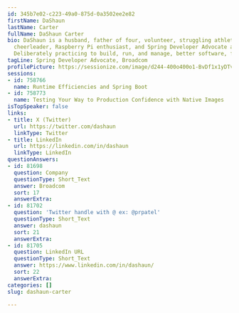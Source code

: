 ```yaml
---
id: 345b7e02-c223-49a0-875d-0a3502ee2e82
firstName: DaShaun
lastName: Carter
fullName: DaShaun Carter
bio: DaShaun is a husband, father of four, volunteer, struggling athlete, former professional
  cheerleader, Raspberry Pi enthusiast, and Spring Developer Advocate at Broadcom.
  Deliberately practicing to build, run, and manage, better software, faster.
tagLine: Spring Developer Advocate, Broadcom
profilePicture: https://sessionize.com/image/d244-400o400o1-BvDf1x1yDTviz1mo3h9aUH.png
sessions:
- id: 758766
  name: Runtime Efficiencies and Spring Boot
- id: 758773
  name: Testing Your Way to Production Confidence with Native Images
isTopSpeaker: false
links:
- title: X (Twitter)
  url: https://twitter.com/dashaun
  linkType: Twitter
- title: LinkedIn
  url: https://linkedin.com/in/dashaun
  linkType: LinkedIn
questionAnswers:
- id: 81698
  question: Company
  questionType: Short_Text
  answer: Broadcom
  sort: 17
  answerExtra:
- id: 81702
  question: 'Twitter handle with @ ex: @prpatel'
  questionType: Short_Text
  answer: dashaun
  sort: 21
  answerExtra:
- id: 81705
  question: LinkedIn URL
  questionType: Short_Text
  answer: https://www.linkedin.com/in/dashaun/
  sort: 22
  answerExtra:
categories: []
slug: dashaun-carter

---
```

